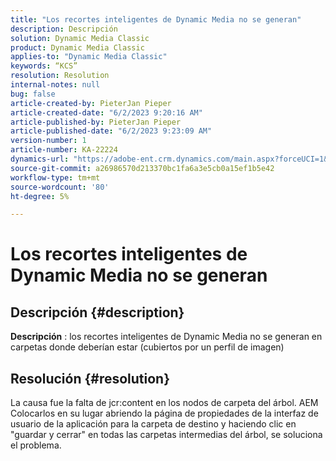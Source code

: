 ```yaml
---
title: "Los recortes inteligentes de Dynamic Media no se generan"
description: Descripción
solution: Dynamic Media Classic
product: Dynamic Media Classic
applies-to: "Dynamic Media Classic"
keywords: “KCS”
resolution: Resolution
internal-notes: null
bug: false
article-created-by: PieterJan Pieper
article-created-date: "6/2/2023 9:20:16 AM"
article-published-by: PieterJan Pieper
article-published-date: "6/2/2023 9:23:09 AM"
version-number: 1
article-number: KA-22224
dynamics-url: "https://adobe-ent.crm.dynamics.com/main.aspx?forceUCI=1&pagetype=entityrecord&etn=knowledgearticle&id=5d084fae-2601-ee11-8f6e-6045bd006e5a"
source-git-commit: a26986570d213370bc1fa6a3e5cb0a15ef1b5e42
workflow-type: tm+mt
source-wordcount: '80'
ht-degree: 5%

---
```


# Los recortes inteligentes de Dynamic Media no se generan

## Descripción {#description}


<b>Descripción</b> : los recortes inteligentes de Dynamic Media no se generan en carpetas donde deberían estar (cubiertos por un perfil de imagen)


## Resolución {#resolution}


La causa fue la falta de jcr:content en los nodos de carpeta del árbol. AEM Colocarlos en su lugar abriendo la página de propiedades de la interfaz de usuario de la aplicación para la carpeta de destino y haciendo clic en &quot;guardar y cerrar&quot; en todas las carpetas intermedias del árbol, se soluciona el problema.
